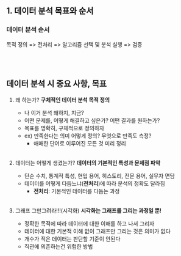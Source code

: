 ## 1. 데이터 분석 목표와 순서

### 데이터 분석 순서

목적 정의  => 전처리 => 알고리즘 선택 및 분석 실행 => 검증

<br /><br />

## 데이터 분석 시 중요 사항, 목표

1. 왜 하는가? **구체적인 데이터 분석 목적 정의**

   - 나 이거 분석 왜하지, 지금?
   - 어떤 문제를, 어떻게 해결하고 싶은가? 어떤 결과를 원하는가?
   - 목표를 명확히, 구체적으로 정의하자
   - ex) 만족한다는 의미 어떻게 정의? 무엇으로 만족도 측정?
     - 애매한 단어로 이루어진 모든 것 미리 정리

   <br />

2. 데이터는 어떻게 생겼는가? **데이터의 기본적인 특성과 문제점 파악**

   - 단순 수치, 통계적 특성, 현업 용어, 히스토리, 전문 용어, 실무자 면담
   - 데이터를 어떻게 다듬느냐(**전처리**)에 따라 분석의 정확도 달라짐
     - **전처리**: 기본적인 데이터를 다듬는 과정

   <br />

3. 그래프 그만그려라!!!(시각화) **시각화는 그래프를 그리는 과정일 뿐!**

   - 정확한 목적에 따라 데이터에 대한 이해를 하고 나서 그리자
   - 데이터에 대한 기본적 이해 없이 그래프만 그리는 것은 의미가 없다
   - 개수가 적은 데이터는 판단할 기준이 안된다
   - 직관에 의존하는건 위험한 방법